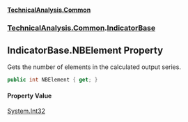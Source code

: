 #### [TechnicalAnalysis.Common](TechnicalAnalysis.Common.md 'TechnicalAnalysis.Common')
### [TechnicalAnalysis.Common](TechnicalAnalysis.Common.md#TechnicalAnalysis.Common 'TechnicalAnalysis.Common').[IndicatorBase](IndicatorBase.md 'TechnicalAnalysis.Common.IndicatorBase')

## IndicatorBase.NBElement Property

Gets the number of elements in the calculated output series.

```csharp
public int NBElement { get; }
```

#### Property Value
[System.Int32](https://docs.microsoft.com/en-us/dotnet/api/System.Int32 'System.Int32')